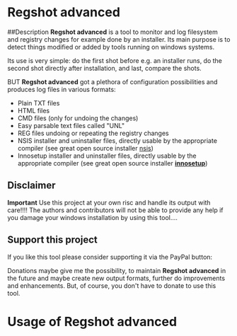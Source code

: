 # Regshot advanced
##Description
**Regshot advanced** is a tool to monitor and log filesystem and registry changes for example done by an installer. Its main purpose is to detect things modified or added by tools running on windows systems.

Its use is very simple: do the first shot before e.g. an installer runs, do the second shot directly after installation, and last, compare the shots.

BUT **Regshot advanced** got a plethora of configuration possibilities and produces log files in various formats:
* Plain TXT files
* HTML files
* CMD files (only for undoing the changes)
* Easy parsable text files called "UNL"
* REG files undoing or repeating the registry changes
* NSIS installer and uninstaller files, directly usable by the appropriate compiler (see great open source installer [nsis](https://nsis.sourceforge.io/Main_Page)) 
* Innosetup installer and uninstaller files, directly usable by the appropriate compiler (see great open source installer **[innosetup](https://jrsoftware.org/isinfo.php)**) 

## Disclaimer
**Important**
Use this project at your own risc and handle its output with care!!!! The authors and contributors will not be able to provide any help if you damage your windows installation by using this tool....

## Support this project
If you like this tool please consider supporting it via the PayPal button:
<!---[![Donate with PayPal](https://raw.githubusercontent.com/stefan-niedermann/paypal-donate-button/master/paypal-donate-button.png)](https://www.paypal.com/cgi-bin/webscr?cmd=_s-xclick&hosted_button_id=QT54MSJR6QU7Y)--->
<!---
[![Donate with PayPal](https://www.paypalobjects.com/en_US/AT/i/btn/btn_donateCC_LG.gif)](https://www.paypal.com/cgi-bin/webscr?cmd=_s-xclick&hosted_button_id=QT54MSJR6QU7Y)
--->
Donations maybe give me the possibility, to maintain **Regshot advanced** in the future and maybe create new output formats, further do improvements and enhancements. But, of course, you don't have to donate to use this tool. 

# Usage of Regshot advanced 
